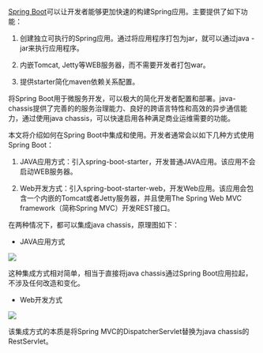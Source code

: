 [Spring Boot](https://projects.spring.io/spring-boot/)可以让开发者能够更加快速的构建Spring应用。主要提供了如下功能：

1. 创建独立可执行的Spring应用。通过将应用程序打包为jar，就可以通过java -jar来执行应用程序。

2. 内嵌Tomcat, Jetty等WEB服务器，而不需要开发者打包war。

3. 提供starter简化maven依赖关系配置。

将Spring Boot用于微服务开发，可以极大的简化开发者配置和部署。java-chassis提供了完善的的服务治理能力、良好的跨语言特性和高效的异步通信能力，通过使用java chassis，可以快速启用各种满足商业运维需要的功能。

本文将介绍如何在Spring Boot中集成和使用。开发者通常会以如下几种方式使用Spring Boot：

1. JAVA应用方式：引入spring-boot-starter，开发普通JAVA应用。该应用不会启动WEB服务器。

2. Web开发方式：引入spring-boot-starter-web，开发Web应用。该应用会包含一个内嵌的Tomcat或者Jetty服务器，并且使用The Spring Web MVC framework（简称Spring MVC）开发REST接口。

在两种情况下，都可以集成java chassis，原理图如下：

* JAVA应用方式

![](/assets/using-java-chassis-in-spring-boot-002.png)

这种集成方式相对简单，相当于直接将java chassis通过Spring Boot应用拉起，不涉及任何改造和变化。

* Web开发方式

![](/assets/using-java-chassis-in-spring-boot-001.png)

该集成方式的本质是将Spring MVC的DispatcherServlet替换为java chassis的RestServlet。

